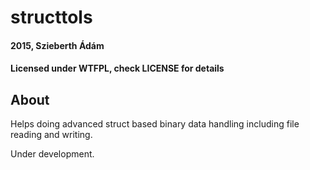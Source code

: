 # structtols
#### 2015, Szieberth Ádám
#### Licensed under WTFPL, check LICENSE for details

## About

Helps doing advanced struct based binary data handling including
file reading and writing.

Under development.

